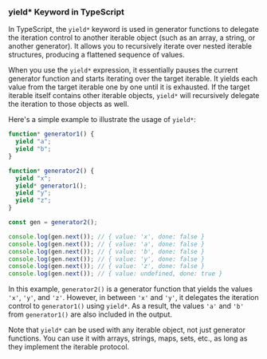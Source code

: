 ### yield\* Keyword in TypeScript

In TypeScript, the `yield*` keyword is used in generator functions to delegate the iteration control to another iterable object (such as an array, a string, or another generator). It allows you to recursively iterate over nested iterable structures, producing a flattened sequence of values.

When you use the `yield*` expression, it essentially pauses the current generator function and starts iterating over the target iterable. It yields each value from the target iterable one by one until it is exhausted. If the target iterable itself contains other iterable objects, `yield*` will recursively delegate the iteration to those objects as well.

Here's a simple example to illustrate the usage of `yield*`:

```typescript
function* generator1() {
  yield "a";
  yield "b";
}

function* generator2() {
  yield "x";
  yield* generator1();
  yield "y";
  yield "z";
}

const gen = generator2();

console.log(gen.next()); // { value: 'x', done: false }
console.log(gen.next()); // { value: 'a', done: false }
console.log(gen.next()); // { value: 'b', done: false }
console.log(gen.next()); // { value: 'y', done: false }
console.log(gen.next()); // { value: 'z', done: false }
console.log(gen.next()); // { value: undefined, done: true }
```

In this example, `generator2()` is a generator function that yields the values `'x'`, `'y'`, and `'z'`. However, in between `'x'` and `'y'`, it delegates the iteration control to `generator1()` using `yield*`. As a result, the values `'a'` and `'b'` from `generator1()` are also included in the output.

Note that `yield*` can be used with any iterable object, not just generator functions. You can use it with arrays, strings, maps, sets, etc., as long as they implement the iterable protocol.
